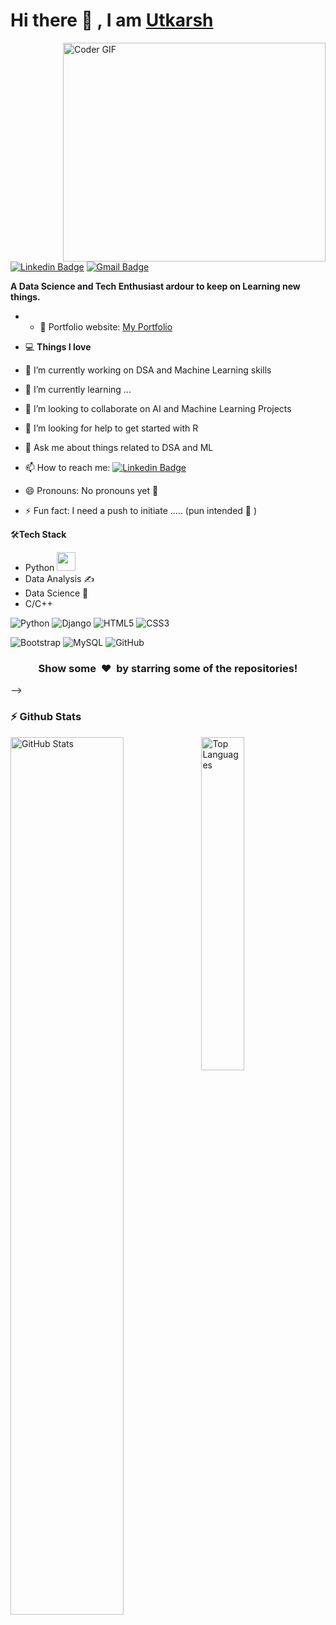 # Hi there 👋 , I am [Utkarsh](https://github.com/utkarsh1406)

<img align="right" src="https://cdn.dribbble.com/users/2131993/screenshots/4948736/thoughtworks-gif_dribbble.gif" alt="Coder GIF" width="420" height="350">

[![Linkedin Badge](https://img.shields.io/badge/-Utkarsh_Pratap_Singh-blue?style=flat-square&logo=Linkedin&logoColor=white&link=https://www.linkedin.com/in/utkarsh-pratap-singh-204aa81b4/)](https://www.linkedin.com/in/utkarsh-pratap-singh-204aa81b4/)
[![Gmail Badge](https://img.shields.io/badge/-utkarsh.p1406@gmail.com-c14438?style=flat-square&logo=Gmail&logoColor=white&link=mailto:utkarsh.p1406@gmail.com)](mailto:utkarsh.p1406@gmail.com) 

**A Data Science and Tech Enthusiast ardour to keep on Learning new things.**

- - 🎯 Portfolio website: [My Portfolio](https://utkarsh1406.github.io/myportfolio.github.io/)

- 💻 **Things I love**
- 🔭 I’m currently working on DSA and Machine Learning skills
- 🌱 I’m currently learning ...
- 👯 I’m looking to collaborate on AI and Machine Learning Projects
- 🤔 I’m looking for help to get started with R
- 💬 Ask me about things related to DSA and ML
- 📫 How to reach me: [![Linkedin Badge](https://img.shields.io/badge/-Utkarsh_Pratap_Singh-blue?style=flat-square&logo=Linkedin&logoColor=white&link=https://www.linkedin.com/in/utkarsh-pratap-singh-204aa81b4/)](https://www.linkedin.com/in/utkarsh-pratap-singh-204aa81b4/)
- 😄 Pronouns: No pronouns yet 🤣
- ⚡ Fun fact: I need a push to initiate ..... (pun intended 🤣 )

🛠**Tech Stack**
- Python <img src="https://media.giphy.com/media/WUlplcMpOCEmTGBtBW/giphy.gif" width="30"> 
- Data Analysis ✍️
- Data Science 😬
- C/C++

![Python](https://img.shields.io/badge/-Python-000000?style=flat&logo=python)
![Django](https://img.shields.io/badge/-Django-000000?style=flat&logo=Django)
![HTML5](https://img.shields.io/badge/-HTML5-000000?style=flat&logo=HTML5)
![CSS3](https://img.shields.io/badge/-CSS3-000000?style=flat&logo=CSS3)

![Bootstrap](https://img.shields.io/badge/-Bootstrap-000000?style=flat&logo=bootstrap)
![MySQL](https://img.shields.io/badge/-MySQL-000000?style=flat&logo=MySQL)
![GitHub](https://img.shields.io/badge/-GitHub-000000?style=flat&logo=github&logoColor=FFFFFF)


<div align="center">
    <h3 align="center">Show some &nbsp;❤️&nbsp; by starring some of the repositories!</h3>
</div>

-->



### :zap: Github Stats
  <img align="left" src="https://github-readme-stats.vercel.app/api?username=utkarsh1406&show_icons=true&theme=radical" width="60%" alt="GitHub Stats">
  <img src="https://github-readme-stats.vercel.app/api/top-langs/?username=utkarsh1406&show_icons=true&hide_border=true&theme=radical" width="37%" alt="Top Languages">
